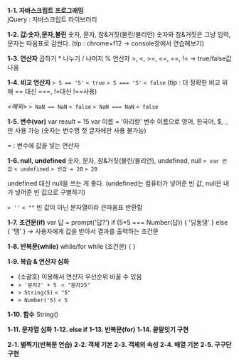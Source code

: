 ﻿**1-1. 자바스크립트 프로그래밍**<br>
jQuery : 자바스크립트 라이브러리

**1-2. 값:숫자,문자,불린**
숫자, 문자, 참&거짓(불린/불리언)
숫자와 참&거짓은 그냥 입력, 문자는 따옴표로 감싼다.
(tip : chrome+f12 → console창에서 연습해보기)

**1-3. 연산자**
곱하기 *
나누기 /
나머지 %
연산자 >, <, >=, <=, ==, != → true/false값 나옴

**1-4. 비교 연산자**
`> S == 'S'`
`< true`
`> S === 'S'`
`< false`
(tip : 더 정확한 비교 위해 == 대신 ===, !=대신 !==사용)

*<예외>*
`> NaN == NaN`
`< false`
`> NaN === NaN`
`< false`

**1-5. 변수(var)**
var result = 15
var 이름 = '아리랑'
변수 이름으로 영어, 한국어, $, _만 사용 가능
(숫자는 변수명 첫 글자에만 사용 불가능)

= : 변수에 값을 넣는 연산자

**1-6. null, undefined**
숫자, 문자, 참&거짓(불린/불리언), undefined, null
`> var 빈값`
`< undefined`
`> 빈값 = 20`
`> 20`

undefined 대신 null을 쓰는 게 좋다.
(undefined는 컴퓨터가 넣어준 빈 값, null은 내가 넣어준 빈 값으로 구별하기)

`> ''`
`< ""`
빈 값이 아닌 문자열이라 큰따옴표 반환함

**1-7. 조건문(if)**
var 답 = prompt('답?')
if (5*5 === Number(답)) {
		'딩동댕'
		} else {
		'땡'
		}
→ 사용자에게 값을 받아서 결과를 출력하는 조건문

**1-8. 반복문(while)**
while/for
while (조건문) { 
}

**1-9. 복습 & 연산자 심화**
* (소괄호) 이용해서 연산자 우선순위 바꿀 수 있음
* `> '문자2' + 5 `
`< "문자25"`
* `> String(5)`
`< "5"`
* `> Number('5)`
`< 5`

**1-10. 함수**
String()

**1-11. 문자열 심화**
**1-12. else if**
**1-13. 반복문(for)**
**1-14. 끝말잇기 구현**

**2-1. 별찍기(반복문 연습)**
**2-2. 객체 기본**
**2-3. 객체의 속성**
**2-4. 배열 기본**
**2-5. 구구단 구현**
